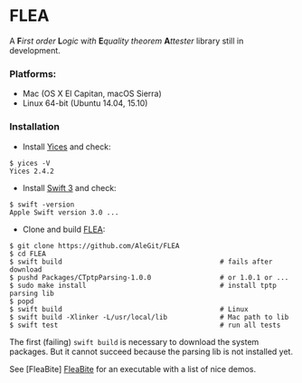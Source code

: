 # FLEA
A **F***irst* *order* **L***ogic* w*ith* **E***quality* *theorem* **A***ttester* library still in development.

### Platforms:
- Mac (OS X El Capitan, macOS Sierra)
- Linux 64-bit (Ubuntu 14.04, 15.10)

### Installation

- Install [Yices](http://yices.csl.sri.com) and check:
```
$ yices -V
Yices 2.4.2
```
- Install [Swift 3](https://swift.org/download/) and check:
```
$ swift -version
Apple Swift version 3.0 ...
```
- Clone and build [FLEA](https://github.com/AleGit/FLEA):
```
$ git clone https://github.com/AleGit/FLEA
$ cd FLEA
$ swift build                                       # fails after download
$ pushd Packages/CTptpParsing-1.0.0                 # or 1.0.1 or ...
$ sudo make install                                 # install tptp parsing lib
$ popd
$ swift build                                       # Linux
$ swift build -Xlinker -L/usr/local/lib             # Mac path to lib
$ swift test                                        # run all tests
```
The first (failing) `swift build` is necessary to download the system packages. But it cannot succeed because the parsing lib is not installed yet.

See [FleaBite] [FleaBite](https://github.com/AleGit/FleaBite) for an
executable with a list of nice demos.
